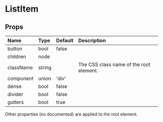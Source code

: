 ListItem
========



Props
-----


| Name | Type | Default | Description |
|:-----|:-----|:-----|:-----|
| button | bool | false |   |
| children | node |  |   |
| className | string |  |  The CSS class name of the root element. |
| component | union | 'div' |   |
| dense | bool | false |   |
| divider | bool | false |   |
| gutters | bool | true |   |

Other properties (no documented) are applied to the root element.

